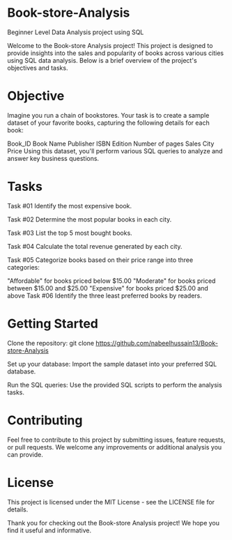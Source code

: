 # Book-store-Analysis
Beginner Level Data Analysis project using SQL

Welcome to the Book-store Analysis project! This project is designed to provide insights into the sales and popularity of books across various cities using SQL data analysis. Below is a brief overview of the project's objectives and tasks.

# Objective
Imagine you run a chain of bookstores. Your task is to create a sample dataset of your favorite books, capturing the following details for each book:

Book_ID
Book Name
Publisher
ISBN
Edition
Number of pages
Sales
City
Price
Using this dataset, you'll perform various SQL queries to analyze and answer key business questions.

# Tasks
Task #01
Identify the most expensive book.

Task #02
Determine the most popular books in each city.

Task #03
List the top 5 most bought books.

Task #04
Calculate the total revenue generated by each city.

Task #05
Categorize books based on their price range into three categories:

"Affordable" for books priced below $15.00
"Moderate" for books priced between $15.00 and $25.00
"Expensive" for books priced $25.00 and above
Task #06
Identify the three least preferred books by readers.

# Getting Started
Clone the repository:
git clone https://github.com/nabeelhussain13/Book-store-Analysis

Set up your database:
Import the sample dataset into your preferred SQL database.

Run the SQL queries:
Use the provided SQL scripts to perform the analysis tasks.

# Contributing
Feel free to contribute to this project by submitting issues, feature requests, or pull requests. We welcome any improvements or additional analysis you can provide.

# License
This project is licensed under the MIT License - see the LICENSE file for details.

Thank you for checking out the Book-store Analysis project! We hope you find it useful and informative.
